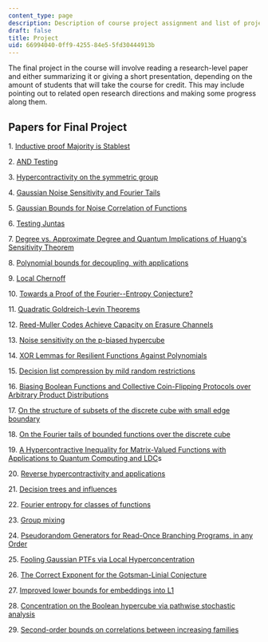 ```yaml
---
content_type: page
description: Description of course project assignment and list of project topics
draft: false
title: Project
uid: 66994040-0ff9-4255-84e5-5fd30444913b
---
```

The final project in the course will involve reading a research-level paper and either summarizing it or giving a short presentation, depending on the amount of students that will take the course for credit. This may include pointing out to related open research directions and making some progress along them.

## Papers for Final Project

1\. [Inductive proof Majority is Stablest](https://arxiv.org/abs/1211.1001) 

2\. [AND Testing](https://arxiv.org/abs/1911.00159) 

3\. [Hypercontractivity on the symmetric group](https://arxiv.org/abs/2009.05503)  

4\. [Gaussian Noise Sensitivity and Fourier Tails](https://www.cs.cmu.edu/~odonnell/papers/gaussian-noise-sensitivity.pdf)   

5\. [Gaussian Bounds for Noise Correlation of Functions](https://arxiv.org/abs/math/0703683)   

6\. [Testing Juntas](http://www.cs.cmu.edu/~eblais/papers/TestingJuntas.pdf)   

7\. [Degree vs. Approximate Degree and Quantum Implications of Huang's Sensitivity Theorem](https://arxiv.org/abs/2010.12629)   

8\. [Polynomial bounds for decoupling, with applications](https://arxiv.org/abs/1512.01603)   

9\. [Local Chernoff](https://arxiv.org/abs/1710.07429)    

10\. [Towards a Proof of the Fourier--Entropy Conjecture?](https://arxiv.org/abs/1911.10579)   

11\. [Quadratic Goldreich-Levin Theorems](https://arxiv.org/abs/1105.4372)   

12\. [Reed-Muller Codes Achieve Capacity on Erasure Channels](https://arxiv.org/abs/1601.04689)   

13\. [Noise sensitivity on the p-biased hypercube](https://conferences.computer.org/focs/2019/pdfs/FOCS2019-7pBwCpNH4Mz2L4MJWVl6Xp/4QPo5sWQ0kFcZrHcxCjJXM/GjVkOqAeRYhdid2jcvmvm.pdf)   

14\. [XOR Lemmas for Resilient Functions Against Polynomials](https://eccc.weizmann.ac.il/report/2019/145/)   

15\. [Decision list compression by mild random restrictions](https://arxiv.org/abs/1909.10658)   

16\. [Biasing Boolean Functions and Collective Coin-Flipping Protocols over Arbitrary Product Distributions](https://arxiv.org/abs/1902.07426)   

17\. [On the structure of subsets of the discrete cube with small edge boundary](https://arxiv.org/abs/1612.06680)   

18\. [On the Fourier tails of bounded functions over the discrete cube](https://www.cs.cmu.edu/~odonnell/papers/bounded-tails.pdf)   

19\. [A Hypercontractive Inequality for Matrix-Valued Functions with Applications to Quantum Computing and LDC](https://arxiv.org/abs/0705.3806)s   

20\. [Reverse hypercontractivity and applications](http://www.cs.cmu.edu/~odonnell/papers/nicd.pdf)   

21\. [Decision trees and influences](http://www.cs.cmu.edu/~odonnell/papers/dt-influences.pdf)    

22\. [Fourier entropy for classes of functions](https://www.cs.cmu.edu/~jswright/papers/fei.pdf)    

23\. [Group mixing](http://www.ccs.neu.edu/home/viola/papers/group-mix.pdf)   

24\. [Pseudorandom Generators for Read-Once Branching Programs, in any Order](https://arxiv.org/abs/1808.06265)   

25\. [Fooling Gaussian PTFs via Local Hyperconcentration](https://arxiv.org/abs/2103.07809)   

26\. [The Correct Exponent for the Gotsman-Linial Conjecture](https://arxiv.org/abs/1210.1283)   

27\. [Improved lower bounds for embeddings into L1](https://www.cs.huji.ac.il/~yrabani/Papers/KrauthgamerR-SODA06-proc.pdf)   

28\. [Concentration on the Boolean hypercube via pathwise stochastic analysis](https://arxiv.org/abs/1909.12067)   

29\. [Second-order bounds on correlations between increasing families](https://arxiv.org/abs/1912.11641)